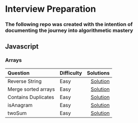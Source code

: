 # Interview Preparation

### The following repo was created with the intention of documenting the journey into algorithmetic mastery

## Javascript 

### Arrays
| Question       | Difficulty| Solutions |
|  :----        |-----------| ----:     |
| Reverse String |Easy|[Solution](https://github.com/pedrocor12/LeetCode/blob/main/Javascript/Arrays/reverseString.js)|
| Merge sorted arrays|Easy|[Solution](https://github.com/pedrocor12/LeetCode/blob/main/Javascript/Arrays/mergeSortedArrays.js)|  
| Contains Duplicates|Easy|[Solution](https://github.com/pedrocor12/LeetCode/blob/main/Javascript/Arrays/containsDuplicate.js)|
|isAnagram|Easy|[Solution](https://github.com/pedrocor12/LeetCode/blob/main/Javascript/Arrays/isAnagram.js)|
|twoSum|Easy|[Solution](https://github.com/pedrocor12/LeetCode/blob/main/Javascript/Arrays/twoSum.js)|
